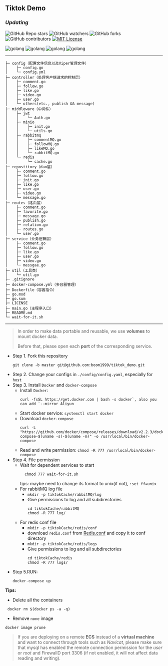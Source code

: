 <!-- PROJECT SHIELDS -->


## Tiktok Demo

### *Updating*

![GitHub Repo stars](https://img.shields.io/github/stars/boom1999/tiktok_demo??style=plastic)
![GitHub watchers](https://img.shields.io/github/watchers/boom1999/tiktok_demo??style=plastic)
![GitHub forks](https://img.shields.io/github/forks/boom1999/tiktok_demo??style=plastic)
![GitHub contributors](https://img.shields.io/github/contributors/boom1999/tiktok_demo??style=plastic)
[![MIT License][license-shield]][license-url]

![golang](https://img.shields.io/badge/golang-1.19-blue)
![golang](https://img.shields.io/badge/gorm-1.8.2-red)
![golang](https://img.shields.io/badge/gorm-1.24.5-green)
![golang](https://img.shields.io/badge/viper-1.15.0-orange")

---
```
├─ config（配置文件信息以及Viper管理文件）
│    ├─ config.go
│    └─ config.yml
├─ controller（处理客户端请求的控制层）
│    ├─ comment.go
│    ├─ follow.go
│    ├─ like.go
│    ├─ video.go
│    ├─ user.go
│    └─ others(etc., publish && message)
├─ middleware（中间件）
│    ├─ jwt
│    │    └─ Auth.go
│    ├─ minio
│    │    ├─ init.go
│    │    └─ utils.go
│    ├─ rabbitmq
│    │    ├─ commentMQ.go
│    │    ├─ followMQ.go
│    │    ├─ likeMQ.go
│    │    └─ rabbitMQ.go
│    └─ redis
│         └─ cache.go
├─ repostitory（dao层）
│    ├─ comment.go
│    ├─ follow.go
│    ├─ init.go
│    ├─ like.go
│    ├─ user.go
│    ├─ video.go
│    └─ message.go
├─ routes（路由层）
│    ├─ comment.go
│    ├─ favorite.go
│    ├─ message.go
│    ├─ publish.go
│    ├─ relation.go
│    ├─ routes.go
│    └─ user.go
├─ service（业务逻辑层）
│    ├─ comment.go
│    ├─ follow.go
│    ├─ like.go
│    ├─ user.go
│    ├─ video.go
│    └─ messgae.go
├─ util（工具类）
│    └─ util.go
├─ .gitignore
├─ docker-compose.yml（多容器管理）
├─ Dockerfile（容器指令）
├─ go.mod
├─ go.sum
├─ LICENSE
├─ main.go（主程序入口）
├─ README.md
└─ wait-for-it.sh
```

[license-shield]: https://img.shields.io/github/license/mrxuexi/tiktok.svg?style=flat-square

[license-url]: https://github.com/boom1999/tiktok_demo/blob/master/LICENSE

---
> In order to make data portable and reusable, we use **volumes** to mount docker data.
> 
> Before that, please open each **port** of the corresponding service.

- Step 1. Fork this repository
  ``` shell
  git clone -b master git@github.com:boom1999/tiktok_demo.git
  ```
- Step 2. Change your configs in `./config/config.yaml`, especially for `host`
- Step 3. Install `Docker` and `docker-compose`
  - Install `Docker`: 
    ``` shell
    curl -fsSL https://get.docker.com | bash -s docker`, also you can add `--mirror Aliyun
    ```
  - Start docker service: `systemctl start docker`
  - Download `docker-compose`
    ```shell
    curl -L "https://github.com/docker/compose/releases/download/v2.2.3/docker-compose-$(uname -s)-$(uname -m)" -o /usr/local/bin/docker-compose
    ```
  - Read and write permission: `chmod -R 777 /usr/local/bin/docker-compose`
- Step 4. File permission 
  - Wait for dependent services to start
    ```shell
      chmod 777 wait-for-it.sh
      ```
    tips: maybe need to change its format to unix(if not), `:set ff=unix`
  - For rabbitMQ log file
    - `mkdir -p tiktokCache/rabbitMQ/log`
    - Give permissions to log and all subdirectories
      ```shell
      cd tiktokCache/rabbitMQ
      chmod -R 777 log/
      ```
  - For redis conf file
    - `mkdir -p tiktokCache/redis/conf`
    - download `redis.conf` from [Redis.conf](https://redis.io/docs/management/config/) and copy it to conf directory
    - `mkdir -p tiktokCache/redis/logs`
    - Give permissions to log and all subdirectories
      ```shell
      cd tiktokCache/redis
      chmod -R 777 logs/
      ```
- Step 5.RUN: 
  ```shell
  docker-compose up
  ```
**Tips:**

- Delete all the containers
```shell
 docker rm $(docker ps -a -q)
```
- Remove `none` image
```shell
docker image prune
```

> If you are deploying on a remote **ECS** instead of a **virtual machine** and want to connect through tools such as _Navicat_,
> please make sure that mysql has enabled the remote connection permission for the _user_ or _root_ and FirewallD port 3306 
> (if not enabled, it will not affect data reading and writing).